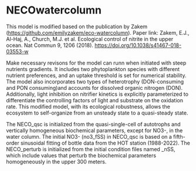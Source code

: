 # NECOwatercolumn
This model is modified based on the publication by Zakem (https://github.com/emilyzakem/eco-watercolumn). Paper link: Zakem, E.J., Al-Haj, A., Church, M.J. et al. Ecological control of nitrite in the upper ocean. Nat Commun 9, 1206 (2018). https://doi.org/10.1038/s41467-018-03553-w

Make necessary revisons for the model can runn when initiated with steep nutrients gradients. It includes two phytoplankton species with different nutrient preferences, and an uptake threshold is set for numerical stability. The model also incorporates two types of heterotrophy (DON-consuming and PON consuming)and accounts for dissolved organic nitrogen (DON). Additionally, light inhibition on nitrifier kinetics is explicitly parameterized to differentiate the controlling factors of light and substrate on the oxidation rate. This modified model, with its ecological robustness, allows the ecosystem to self-organize from an unsteady state to a quasi-steady state.

The NECO_qsc is initialized from the quasi-single-cell of autotrophs and vertically homogeneous biochemical parameters, except for NO3-, in the water column. The initial NO3- (no3_fSS) in NECO_qsc is based on a fifth-order sinusoidal fitting of bottle data from the HOT station (1988-2022). The NECO_perturb is initialized from the initial condition files named _nSS, which include values that perturb the biochemical parameters homogeneously in the upper 300 meters.
